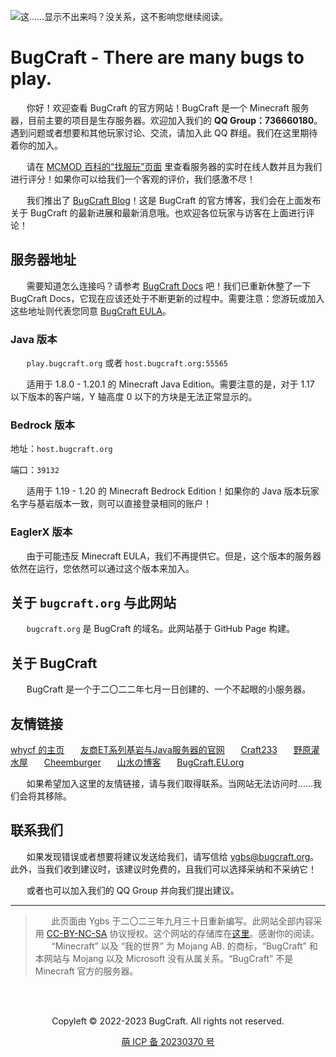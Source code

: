 
![这……显示不出来吗？没关系，这不影响您继续阅读。](bugcraft.png)

# BugCraft - There are many bugs to play.

ㅤㅤ你好！欢迎查看 BugCraft 的官方网站！BugCraft 是一个 Minecraft 服务器，目前主要的项目是生存服务器。欢迎加入我们的 **QQ Group：736660180**。遇到问题或者想要和其他玩家讨论、交流，请加入此 QQ 群组。我们在这里期待着你的加入。

ㅤㅤ请在 [MCMOD 百科的“找服玩”页面](https://play.mcmod.cn/sv20187398.html) 里查看服务器的实时在线人数并且为我们进行评分！如果你可以给我们一个客观的评价，我们感激不尽！

ㅤㅤ我们推出了 [BugCraft Blog](https://blog.bugcraft.org)！这是 BugCraft 的官方博客，我们会在上面发布关于 BugCraft 的最新进展和最新消息哦。也欢迎各位玩家与访客在上面进行评论！

## 服务器地址

ㅤㅤ需要知道怎么连接吗？请参考 [BugCraft Docs](https://docs.bugcraft.org/) 吧！我们已重新休整了一下 BugCraft Docs，它现在应该还处于不断更新的过程中。需要注意：您游玩或加入这些地址则代表您同意 [BugCraft EULA](https://bugcraft.org/eula/)。

### Java 版本

ㅤㅤ`play.bugcraft.org` 或者 `host.bugcraft.org:55565`

ㅤㅤ适用于 1.8.0 - 1.20.1 的 Minecraft Java Edition。需要注意的是，对于 1.17 以下版本的客户端，Y 轴高度 0 以下的方块是无法正常显示的。

### Bedrock 版本

地址：`host.bugcraft.org`

端口：`39132`

ㅤㅤ适用于 1.19 - 1.20 的 Minecraft Bedrock Edition！如果你的 Java 版本玩家名字与基岩版本一致，则可以直接登录相同的账户！

### EaglerX 版本

ㅤㅤ由于可能违反 Minecraft EULA，我们不再提供它。但是，这个版本的服务器依然在运行，您依然可以通过这个版本来加入。

## 关于 `bugcraft.org` 与此网站

ㅤㅤ`bugcraft.org` 是 BugCraft 的域名。此网站基于 GitHub Page 构建。

## 关于 BugCraft

ㅤㅤBugCraft 是一个于二〇二二年七月一日创建的、一个不起眼的小服务器。

## 友情链接

[whycf 的主页](http://cyzs.tk/)ㅤㅤ[友商ET系列基岩与Java服务器的官网](http://不如原神.下次一定.com/)ㅤㅤ[Craft233](https://www.craft233.top/)ㅤㅤ[野原灌水屋](https://www.sxc258.top/)ㅤㅤ[Cheemburger](http://byd.cheemburger.top/)ㅤㅤ[山水の博客](https://shanshui.eu.org/)ㅤㅤ[BugCraft.EU.org](https://bugcraft.eu.org)

ㅤㅤ如果希望加入这里的友情链接，请与我们取得联系。当网站无法访问时……我们会将其移除。

## 联系我们

ㅤㅤ如果发现错误或者想要将建议发送给我们，请写信给 ygbs@bugcraft.org。此外，当我们收到建议时，该建议时免费的，且我们可以选择采纳和不采纳它！

ㅤㅤ或者也可以加入我们的 QQ Group 并向我们提出建议。

<hr>

> ㅤㅤ此页面由 Ygbs 于二〇二三年九月三十日重新编写。此网站全部内容采用 [CC-BY-NC-SA](https://creativecommons.org/licenses/by-nc-sa/4.0/deed.zh) 协议授权。这个网站的存储库在[这里](https://github.com/Bug-Craft/bugcraft.org)。感谢你的阅读。
ㅤㅤ“Minecraft” 以及 “我的世界” 为 Mojang AB. 的商标，“BugCraft” 和本网站与 Mojang 以及 Microsoft 没有从属关系。“BugCraft” 不是 Minecraft 官方的服务器。

ㅤ
<div style="display: flex; justify-content: center; align-items: center">
    <p>Copyleft © 2022-2023 BugCraft. All rights not reserved.</p>
</div>

<div style="display: flex; justify-content: center; align-items: center">
    <a href="https://icp.gov.moe/?keyword=20230370" target="_blank">萌 ICP 备 20230370 号</a>
</div>
ㅤ
